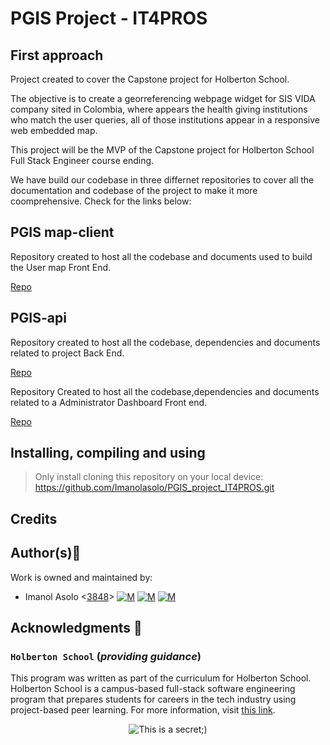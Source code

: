 # PGIS Project - IT4PROS

## First approach

Project created to cover the Capstone project for Holberton School.

The objective is to create a georreferencing webpage widget for SIS VIDA company sited in Colombia, where appears the health giving institutions who match the user queries, all of those institutions appear in a responsive web embedded map.

This project will be the MVP of the Capstone project for Holberton School Full Stack Engineer course ending.

We have build our codebase in three differnet repositories to cover all the documentation and codebase of the project to make it more coomprehensive. Check for the links below:

## PGIS map-client 

Repository created to host all the codebase and documents used to build the User map Front End.

[Repo](https://github.com/Imanolasolo/PGIS_map-client.git)

## PGIS-api

Repository created to host all the codebase, dependencies and documents related to project Back End.

[Repo](https://github.com/Imanolasolo/PGIS-api.git)

Repository Created to host all the codebase,dependencies and documents related to a Administrator Dashboard Front end.

[Repo](https://github.com/Imanolasolo/PGIS_dashboard-client.git)

## Installing, compiling and using
	
> Only install cloning this repository on your local device:  https://github.com/Imanolasolo/PGIS_project_IT4PROS.git

## Credits

## Author(s):blue_book:

Work is owned and maintained by:
* Imanol Asolo <[3848](mailto:3848@holbertonschool.com)> [![M](https://upload.wikimedia.org/wikipedia/commons/thumb/9/91/Octicons-mark-github.svg/25px-Octicons-mark-github.svg.png)](https://github.com/Imanolasolo) [![M](https://upload.wikimedia.org/wikipedia/fr/thumb/c/c8/Twitter_Bird.svg/25px-Twitter_Bird.svg.png)](https://twitter.com/jjusturi) [![M](https://upload.wikimedia.org/wikipedia/commons/thumb/c/ca/LinkedIn_logo_initials.png/25px-LinkedIn_logo_initials.png)](https://www.linkedin.com/in/imanol-asolo-5ba9b42a/)

## Acknowledgments :mega: 

### **`Holberton School`** (*providing guidance*)
This program was written as part of the curriculum for Holberton School.
Holberton School is a campus-based full-stack software engineering program
that prepares students for careers in the tech industry using project-based
peer learning. For more information, visit [this link](https://www.holbertonschool.com/).
<p align="center">
	<img src="https://assets.website-files.com/6105315644a26f77912a1ada/610540e8b4cd6969794fe673_Holberton_School_logo-04-04.svg" alt="This is a secret;)">
</p>

